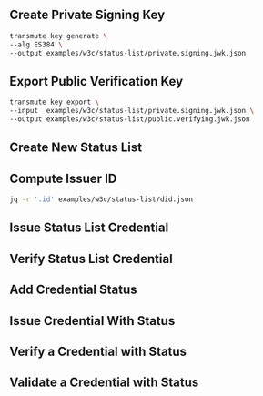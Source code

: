 ## Create Private Signing Key

```sh
transmute key generate \
--alg ES384 \
--output examples/w3c/status-list/private.signing.jwk.json
```

## Export Public Verification Key

```sh
transmute key export \
--input  examples/w3c/status-list/private.signing.jwk.json \
--output examples/w3c/status-list/public.verifying.jwk.json
```

## Create New Status List

<!--
npm run transmute -- w3c status-list create \
--id https://example.com/credentials/status/3 \
--issuer https://key.transparency/issuer/42 \
--valid-from 2019-05-25T03:10:16.992Z \
--purpose revocation \
--length 8 \
--claimset examples/w3c/status-list/claimset.json
-->

## Compute Issuer ID

<!--
npm run transmute -- w3c controller create \
--issuer-key examples/w3c/status-list/public.verifying.jwk.json \
--controller examples/w3c/status-list/did.json
-->

```sh
jq -r '.id' examples/w3c/status-list/did.json
```


## Issue Status List Credential

<!--
npm run transmute -- w3c credential issue \
--issuer-key examples/w3c/status-list/private.signing.jwk.json \
--issuer-kid did:jwk:eyJraWQiOiJ1cm46aWV0ZjpwYXJhbXM6b2F1dGg6andrLXRodW1icHJpbnQ6c2hhLTI1NjpnZThnZVZxTS13dFBlVllkemhzY3ZXRDdOcXktdkdNYVBnLTZqYWFLWFljIiwia3R5IjoiRUMiLCJjcnYiOiJQLTM4NCIsImFsZyI6IkVTMzg0IiwieCI6IklzOHJRQzVsMDF4XzJjQXJXRUFvSF9IczVhQ0prQXFzNWtETTRWb1Ayd2JfUFZpclZUS0loLVIxMEJqUTUxQWwiLCJ5IjoiWXFnT21qWi1ZOTBCS1Vid0dMc3ZIbXdtRUtPSGh1aGcxYUYyZlBOempQUk83WUpHLU9fX0JJM0c1T3B1Tm8yYiJ9#0 \
--claimset  examples/w3c/status-list/claimset.json \
--verifiable-credential examples/w3c/status-list/status-list.vc.jwt
-->


## Verify Status List Credential

<!--
npm run transmute -- w3c credential verify \
--verifiable-credential examples/w3c/status-list/status-list.vc.jwt
-->

## Add Credential Status

<!--
npm run transmute -- w3c status-list add \
--id https://example.com/credentials/status/3 \
--type StatusList2021Entry \
--purpose revocation \
--index 22222 \
--claimset examples/w3c/status-list/credential-with-status.claimset.json
-->

## Issue Credential With Status

<!--
npm run transmute -- w3c credential issue \
--issuer-key examples/w3c/status-list/private.signing.jwk.json \
--issuer-kid did:jwk:eyJraWQiOiJ1cm46aWV0ZjpwYXJhbXM6b2F1dGg6andrLXRodW1icHJpbnQ6c2hhLTI1NjpnZThnZVZxTS13dFBlVllkemhzY3ZXRDdOcXktdkdNYVBnLTZqYWFLWFljIiwia3R5IjoiRUMiLCJjcnYiOiJQLTM4NCIsImFsZyI6IkVTMzg0IiwieCI6IklzOHJRQzVsMDF4XzJjQXJXRUFvSF9IczVhQ0prQXFzNWtETTRWb1Ayd2JfUFZpclZUS0loLVIxMEJqUTUxQWwiLCJ5IjoiWXFnT21qWi1ZOTBCS1Vid0dMc3ZIbXdtRUtPSGh1aGcxYUYyZlBOempQUk83WUpHLU9fX0JJM0c1T3B1Tm8yYiJ9#0 \
--claimset  examples/w3c/status-list/credential-with-status.claimset.json \
--verifiable-credential examples/w3c/status-list/credential-with-status.vc.jwt
-->

## Verify a Credential with Status

<!--
npm run transmute -- w3c credential verify \
--verifiable-credential examples/w3c/status-list/credential-with-status.vc.jwt
-->

## Validate a Credential with Status

<!--
npm run transmute -- w3c credential validate \
--verifiable-credential examples/w3c/status-list/credential-with-status.vc.jwt
-->